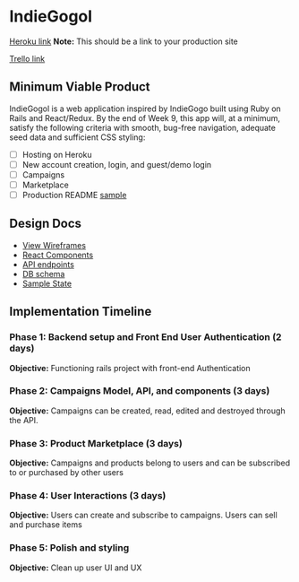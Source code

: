 # IndieGogol

[Heroku link][heroku] **Note:** This should be a link to your production site

[Trello link][trello]

[heroku]: https://calm-brook-59615.herokuapp.com/
[trello]: https://trello.com/b/ALgfuX0Q/freshernote

## Minimum Viable Product

IndieGogol is a web application inspired by IndieGogo built using Ruby on Rails
and React/Redux.  By the end of Week 9, this app will, at a minimum, satisfy the
following criteria with smooth, bug-free navigation, adequate seed data and
sufficient CSS styling:

- [ ] Hosting on Heroku
- [ ] New account creation, login, and guest/demo login
- [ ] Campaigns
- [ ] Marketplace
- [ ] Production README [sample](docs/production_readme.md)

## Design Docs
* [View Wireframes][wireframes]
* [React Components][components]
* [API endpoints][api-endpoints]
* [DB schema][schema]
* [Sample State][sample-state]

[wireframes]: docs/wireframes
[components]: docs/component-hierarchy.md
[sample-state]: docs/sample-state.md
[api-endpoints]: docs/api-endpoints.md
[schema]: docs/schema.md

## Implementation Timeline

### Phase 1: Backend setup and Front End User Authentication (2 days)

**Objective:** Functioning rails project with front-end Authentication

### Phase 2: Campaigns Model, API, and components (3 days)

**Objective:** Campaigns can be created, read, edited and destroyed through
the API.

### Phase 3: Product Marketplace (3 days)

**Objective:** Campaigns and products belong to users and can be subscribed to or purchased by other users

### Phase 4: User Interactions (3 days)

**Objective:** Users can create and subscribe to campaigns. Users can sell and purchase items

### Phase 5: Polish and styling

**Objective:** Clean up user UI and UX
